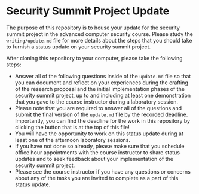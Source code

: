 # Security Summit Project Update

The purpose of this repository is to house your update for the security
summit project in the advanced computer security course. Please study the
`writing/update.md` file for more details about the steps that you should
take to furnish a status update on your security summit project.

After cloning this repository to your computer, please take the following steps:

- Answer all of the following questions inside of the `update.md` file so that
you can document and reflect on your experiences during the crafting of the
research proposal and the initial implementation phases of the security summit
project, up to and including at least one demonstration that you gave to the
course instructor during a laboratory session.
- Please note that you are required to answer all of the questions and submit
the final version of the `update.md` file by the recorded deadline.
Importantly, you can find the deadline for the work in this repository by
clicking the button that is at the top of this file!
- You will have the opportunity to work on this status update during at least
one of the afternoon laboratory sessions.
- If you have not done so already, please make sure that you schedule office
hour appointments with the course instructor to share status updates and to
seek feedback about your implementation of the security summit project.
- Please see the course instructor if you have any questions or concerns about
any of the tasks you are invited to complete as a part of this status update.

